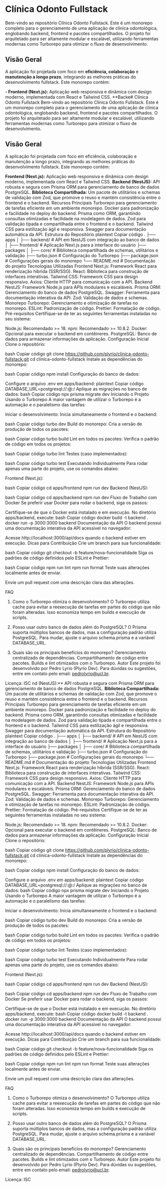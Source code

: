 # Clínica Odonto Fullstack
Bem-vindo ao repositório Clínica Odonto Fullstack. Este é um monorepo completo para o gerenciamento de uma aplicação de clínica odontológica, englobando backend, frontend e pacotes compartilhados. O projeto foi arquitetado para ser altamente modular e escalável, utilizando ferramentas modernas como Turborepo para otimizar o fluxo de desenvolvimento.

## Visão Geral
A aplicação foi projetada com foco em **eficiência, colaboração** e **manutenção a longo prazo**, integrando as melhores práticas do desenvolvimento fullstack. Este monorepo contém:

**- Frontend (Next.js):** Aplicação web responsiva e dinâmica com design moderno, implementada com React e Tailwind CSS.
**Backe# Clínica Odonto Fullstack
Bem-vindo ao repositório Clínica Odonto Fullstack. Este é um monorepo completo para o gerenciamento de uma aplicação de clínica odontológica, englobando backend, frontend e pacotes compartilhados. O projeto foi arquitetado para ser altamente modular e escalável, utilizando ferramentas modernas como Turborepo para otimizar o fluxo de desenvolvimento.

## Visão Geral
A aplicação foi projetada com foco em eficiência, colaboração e manutenção a longo prazo, integrando as melhores práticas do desenvolvimento fullstack. Este monorepo contém:

**Frontend (Next.js):** Aplicação web responsiva e dinâmica com design moderno, implementada com React e Tailwind CSS.
**Backend (NestJS):** API robusta e segura com Prisma ORM para gerenciamento de banco de dados PostgreSQL.
**Biblioteca Compartilhada:** Um pacote de utilitários e schemas de validação com Zod, que promove o reuso e mantém consistência entre o frontend e o backend.
Recursos Principais
Turborepo para gerenciamento de tarefas eficiente em um ambiente monorepo.
Docker para padronização e facilidade no deploy do backend.
Prisma como ORM, garantindo consultas otimizadas e facilidade na modelagem de dados.
Zod para validação tipada e compartilhada entre o frontend e o backend.
Tailwind CSS para estilização ágil e responsiva.
Swagger para documentação automática da API.
Estrutura do Repositório
plaintext
Copiar código
.
├── apps
│   ├── backend/        # API em NestJS com integração ao banco de dados
│   ├── frontend/       # Aplicação Next.js para a interface do usuário
├── packages
│   ├── core/           # Biblioteca compartilhada de schemas, utilitários e validação
├── turbo.json          # Configuração do Turborepo
├── package.json        # Configurações gerais do monorepo
└── README.md           # Documentação do projeto
Tecnologias Utilizadas
Frontend
Next.js: Framework React para renderização híbrida (SSR/SSG).
React: Biblioteca para construção de interfaces interativas.
Tailwind CSS: Framework CSS para design responsivo.
Axios: Cliente HTTP para comunicação com a API.
Backend
NestJS: Framework Node.js para APIs modulares e escaláveis.
Prisma ORM: Gerenciamento do banco de dados PostgreSQL.
Swagger: Ferramenta para documentação interativa da API.
Zod: Validação de dados e schemas.
Monorepo
Turborepo: Gerenciamento e otimização de tarefas no monorepo.
ESLint: Padronização de código.
Prettier: Formatação de código.
Pré-requisitos
Certifique-se de ter as seguintes ferramentas instaladas no seu sistema:

Node.js: Recomendado >= 18.
npm: Recomendado >= 10.8.2.
Docker: Opcional para executar o backend em contêineres.
PostgreSQL: Banco de dados para armazenar informações da aplicação.
Configuração Inicial
Clone o repositório:

bash
Copiar código
git clone https://github.com/plyrio/clinica-odonto-fullstack.git
cd clinica-odonto-fullstack
Instale as dependências do monorepo:

bash
Copiar código
npm install
Configuração do banco de dados:

Configure o arquivo .env em apps/backend:
plaintext
Copiar código
DATABASE_URL=postgresql://<usuario>:<senha>@<host>:<porta>/<database>
Aplique as migrações no banco de dados:
bash
Copiar código
npx prisma migrate dev
Iniciando o Projeto
Usando o Turborepo
A maior vantagem de utilizar o Turborepo é a automação e o paralelismo das tarefas:

Iniciar o desenvolvimento:
Inicia simultaneamente o frontend e o backend:

bash
Copiar código
turbo dev
Build do monorepo:
Cria a versão de produção de todos os pacotes:

bash
Copiar código
turbo build
Lint em todos os pacotes:
Verifica o padrão de código em todos os projetos:

bash
Copiar código
turbo lint
Testes (caso implementados):

bash
Copiar código
turbo test
Executando Individualmente
Para rodar apenas uma parte do projeto, use os comandos abaixo:

Frontend (Next.js):

bash
Copiar código
cd apps/frontend
npm run dev
Backend (NestJS):

bash
Copiar código
cd apps/backend
npm run dev
Fluxo de Trabalho com Docker
Se preferir usar Docker para rodar o backend, siga os passos:

Certifique-se de que o Docker está instalado e em execução.
No diretório apps/backend, execute:
bash
Copiar código
docker build -t backend .
docker run -p 3000:3000 backend
Documentação da API
O backend possui uma documentação interativa da API acessível no navegador:

Acesse http://localhost:3000/api/docs quando o backend estiver em execução.
Dicas para Contribuição
Crie um branch para sua funcionalidade:

bash
Copiar código
git checkout -b feature/nova-funcionalidade
Siga os padrões de código definidos pelo ESLint e Prettier:

bash
Copiar código
npm run lint
npm run format
Teste suas alterações localmente antes de enviar.

Envie um pull request com uma descrição clara das alterações.

FAQ
1. Como o Turborepo otimiza o desenvolvimento?
O Turborepo utiliza cache para evitar a reexecução de tarefas em partes do código que não foram alteradas. Isso economiza tempo em builds e execução de scripts.

2. Posso usar outro banco de dados além do PostgreSQL?
O Prisma suporta múltiplos bancos de dados, mas a configuração padrão utiliza PostgreSQL. Para mudar, ajuste o arquivo schema.prisma e a variável DATABASE_URL.

3. Quais são os principais benefícios do monorepo?
Gerenciamento centralizado de dependências.
Compartilhamento de código entre pacotes.
Builds e lint otimizados com o Turborepo.
Autor
Este projeto foi desenvolvido por Pedro Lyrio (Plyrio Dev).
Para dúvidas ou sugestões, entre em contato pelo email: pedrolyrio@ucl.br.

Licença: ISC
nd (NestJS):** API robusta e segura com Prisma ORM para gerenciamento de banco de dados PostgreSQL.
**Biblioteca Compartilhada:** Um pacote de utilitários e schemas de validação com Zod, que promove o reuso e mantém consistência entre o frontend e o backend.
Recursos Principais
Turborepo para gerenciamento de tarefas eficiente em um ambiente monorepo.
Docker para padronização e facilidade no deploy do backend.
Prisma como ORM, garantindo consultas otimizadas e facilidade na modelagem de dados.
Zod para validação tipada e compartilhada entre o frontend e o backend.
Tailwind CSS para estilização ágil e responsiva.
Swagger para documentação automática da API.
Estrutura do Repositório
plaintext
Copiar código
.
├── apps
│   ├── backend/        # API em NestJS com integração ao banco de dados
│   ├── frontend/       # Aplicação Next.js para a interface do usuário
├── packages
│   ├── core/           # Biblioteca compartilhada de schemas, utilitários e validação
├── turbo.json          # Configuração do Turborepo
├── package.json        # Configurações gerais do monorepo
└── README.md           # Documentação do projeto
Tecnologias Utilizadas
Frontend
Next.js: Framework React para renderização híbrida (SSR/SSG).
React: Biblioteca para construção de interfaces interativas.
Tailwind CSS: Framework CSS para design responsivo.
Axios: Cliente HTTP para comunicação com a API.
Backend
NestJS: Framework Node.js para APIs modulares e escaláveis.
Prisma ORM: Gerenciamento do banco de dados PostgreSQL.
Swagger: Ferramenta para documentação interativa da API.
Zod: Validação de dados e schemas.
Monorepo
Turborepo: Gerenciamento e otimização de tarefas no monorepo.
ESLint: Padronização de código.
Prettier: Formatação de código.
Pré-requisitos
Certifique-se de ter as seguintes ferramentas instaladas no seu sistema:

Node.js: Recomendado >= 18.
npm: Recomendado >= 10.8.2.
Docker: Opcional para executar o backend em contêineres.
PostgreSQL: Banco de dados para armazenar informações da aplicação.
Configuração Inicial
Clone o repositório:

bash
Copiar código
git clone https://github.com/plyrio/clinica-odonto-fullstack.git
cd clinica-odonto-fullstack
Instale as dependências do monorepo:

bash
Copiar código
npm install
Configuração do banco de dados:

Configure o arquivo .env em apps/backend:
plaintext
Copiar código
DATABASE_URL=postgresql://<usuario>:<senha>@<host>:<porta>/<database>
Aplique as migrações no banco de dados:
bash
Copiar código
npx prisma migrate dev
Iniciando o Projeto
Usando o Turborepo
A maior vantagem de utilizar o Turborepo é a automação e o paralelismo das tarefas:

Iniciar o desenvolvimento:
Inicia simultaneamente o frontend e o backend:

bash
Copiar código
turbo dev
Build do monorepo:
Cria a versão de produção de todos os pacotes:

bash
Copiar código
turbo build
Lint em todos os pacotes:
Verifica o padrão de código em todos os projetos:

bash
Copiar código
turbo lint
Testes (caso implementados):

bash
Copiar código
turbo test
Executando Individualmente
Para rodar apenas uma parte do projeto, use os comandos abaixo:

Frontend (Next.js):

bash
Copiar código
cd apps/frontend
npm run dev
Backend (NestJS):

bash
Copiar código
cd apps/backend
npm run dev
Fluxo de Trabalho com Docker
Se preferir usar Docker para rodar o backend, siga os passos:

Certifique-se de que o Docker está instalado e em execução.
No diretório apps/backend, execute:
bash
Copiar código
docker build -t backend .
docker run -p 3000:3000 backend
Documentação da API
O backend possui uma documentação interativa da API acessível no navegador:

Acesse http://localhost:3000/api/docs quando o backend estiver em execução.
Dicas para Contribuição
Crie um branch para sua funcionalidade:

bash
Copiar código
git checkout -b feature/nova-funcionalidade
Siga os padrões de código definidos pelo ESLint e Prettier:

bash
Copiar código
npm run lint
npm run format
Teste suas alterações localmente antes de enviar.

Envie um pull request com uma descrição clara das alterações.

FAQ
1. Como o Turborepo otimiza o desenvolvimento?
O Turborepo utiliza cache para evitar a reexecução de tarefas em partes do código que não foram alteradas. Isso economiza tempo em builds e execução de scripts.

2. Posso usar outro banco de dados além do PostgreSQL?
O Prisma suporta múltiplos bancos de dados, mas a configuração padrão utiliza PostgreSQL. Para mudar, ajuste o arquivo schema.prisma e a variável DATABASE_URL.

3. Quais são os principais benefícios do monorepo?
Gerenciamento centralizado de dependências.
Compartilhamento de código entre pacotes.
Builds e lint otimizados com o Turborepo.
Autor
Este projeto foi desenvolvido por Pedro Lyrio (Plyrio Dev).
Para dúvidas ou sugestões, entre em contato pelo email: pedrolyrio@ucl.br.

Licença: ISC
